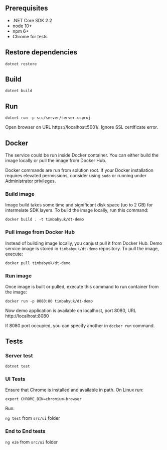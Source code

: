 
## Prerequisites

- .NET Core SDK 2.2
- node 10+
- npm 6+
- Chrome for tests

## Restore dependencies

`dotnet restore`

## Build

`dotnet build`

## Run 

`dotnet run -p src/server/server.csproj`

Open browser on URL https://localhost:5001/. Ignore SSL certificate error.

## Docker

The service could be run inside Docker container. You can either build the image locally or pull the image from Docker Hub.

Docker commands are run from solution root. If your Docker installation requires elevated permissions, consider using `sudo` or running under Administrator privileges.

### Build image

Image build takes some time and significant disk space (uo to 2 GB) for intermeiate SDK layers. To build the image locally, run this command:

`docker build . -t timbabyuk/dt-demo`

### Pull image from Docker Hub

Instead of building image locally, you canjust pull it from Docker Hub. Demo service image is stored in `timbabyuk/dt-demo` repository. To pull the image, execute:

`docker pull timbabyuk/dt-demo`

### Run image

Once image is built or pulled, execute this command to run container from the image:

`docker run -p 8080:80 timbabyuk/dt-demo`

Now demo application is available on localhost, port 8080, URL http://localhost:8080

If 8080 port occupied, you can specify another in `docker run` command.

## Tests

### Server test

`dotnet test`

### UI Tests

Ensure that Chrome is installed and available in path. On Linux run:

`export CHROME_BIN=chromium-browser`

Run:

`ng test` from `src/ui` folder

### End to End tests

`ng e2e` from `src/ui` folder
